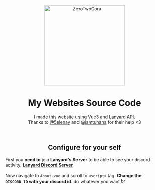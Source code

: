 <div align="center">
<img src="https://cdn141.picsart.com/339950043068201.jpg" width="256px" height="256px" alt="ZeroTwoCora">

<h1>My Websites Source Code</h1>

I made this website using Vue3 and [Lanyard API](https://github.com/Phineas/lanyard). \
Thanks to [@5elenay](https://github.com/5elenay) and [@iamtuhana](https://github.com/iamtuhana) for their help <3

<br>

<h2>Configure for your self</h2>

</div>

First you **need to** join **Lanyard's Server** to be able to see your discord activity. **[Lanyard Discord Server](https://discord.gg/tWUpj7Rg)** \
\
Now navigate to `About.vue` and scroll to `<script>` tag. **Change the `DISCORD_ID` with your discord id**.
do whatever you want <a href="https://emoji.gg/emoji/5199-brown-heart"><img src="https://emoji.gg/assets/emoji/5199-brown-heart.gif" width="16px" height="16px" alt="brown_heart">